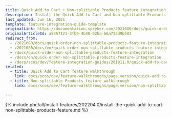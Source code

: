 ```yaml
---
title: Quick Add to Cart + Non-splittable Products feature integration
description: Install the Quick Add to Cart and Non-splittable Products features in your project.
last_updated: Jun 16, 2021
template: feature-integration-guide-template
originalLink: https://documentation.spryker.com/2021080/docs/quick-order-non-splittable-products-feature-integration
originalArticleId: a8357121-3fb0-4b48-92ba-b6a735d9b583
redirect_from:
  - /2021080/docs/quick-order-non-splittable-products-feature-integration
  - /2021080/docs/en/quick-order-non-splittable-products-feature-integration
  - /docs/quick-order-non-splittable-products-feature-integration
  - /docs/en/quick-order-non-splittable-products-feature-integration
  - /docs/scos/dev/feature-integration-guides/201811.0/quick-add-to-cart-non-splittable-products-feature-integration.html
related:
  - title: Quick Add to Cart feature walkthrough
    link: docs/scos/dev/feature-walkthroughs/page.version/quick-add-to-cart-feature-walkthrough/quick-add-to-cart-feature-walkthrough.html
  - title: Non-splittable Products feature walkthrough
    link: docs/scos/dev/feature-walkthroughs/page.version/non-splittable-products-feature-walkthrough.html

---
```


{% include pbc/all/install-features/202204.0/install-the-quick-add-to-cart-non-splittable-products-feature.md %} <!-- To edit, see /_includes/pbc/all/install-features/202204.0/install-the-quick-add-to-cart-non-splittable-products-feature.md -->
